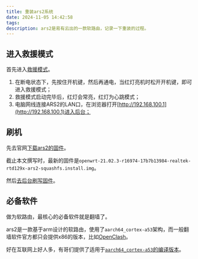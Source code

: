 ```yaml
---
title: 重装ars2系统
date: 2024-11-05 14:42:58
tags:
description: ars2是易有云出的一款软路由，记录一下重装的过程。
---
```

## 进入救援模式

首先进入[救援模式](https://doc.linkease.com/zh/guide/easepi-ars2/common.html#%E6%95%91%E6%8F%B4%E6%A8%A1%E5%BC%8F)。

1. 在断电状态下，先按住开机键，然后再通电，当红灯亮机时松开开机键，即可进入救援模式；
2. 救援模式启动完毕后，红灯会常亮，红灯为心跳模式；
3. 电脑网线连接ARS2的LAN口，在浏览器打开[http://192.168.100.1](http://192.168.100.1)进入后台；

## 刷机

先去官网[下载ars2的固件](https://fw.koolcenter.com/iStoreOS/ars2/)。

截止本文撰写时，最新的固件是`openwrt-21.02.3-r16974-17b7b13984-realtek-rtd129x-ars2-squashfs.install.img`。

然后[去后台刷写固件](https://doc.linkease.com/zh/guide/easepi-ars2/common.html#%E6%89%8B%E5%8A%A8%E6%9B%B4%E6%96%B0)。

## 必备软件

做为软路由，最核心的必备软件就是翻墙了。

ars2是一款基于arm设计的软路由，使用了`aarch64_cortex-a53`架构，而一般翻墙软件官方都只会提供x86的版本，比如[OpenClash](https://github.com/vernesong/OpenClash/releases)。

好在互联网上好人多，有哥们提供了适用于[`aarch64_cortex-a53`的编译版本](https://github.com/AUK9527/Are-u-ok/tree/main/apps)。
